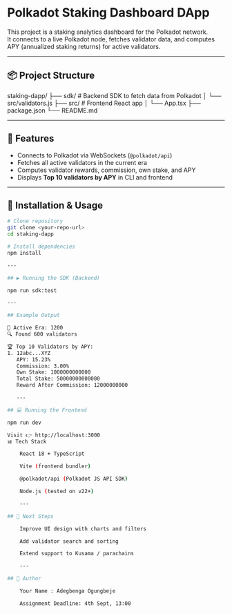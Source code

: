 # Polkadot Staking Dashboard DApp

This project is a staking analytics dashboard for the Polkadot network.  
It connects to a live Polkadot node, fetches validator data, and computes APY (annualized staking returns) for active validators.  

---

## 📦 Project Structure

staking-dapp/
├── sdk/ # Backend SDK to fetch data from Polkadot
│ └── src/validators.js
├── src/ # Frontend React app
│ └── App.tsx
├── package.json
└── README.md


---

## 🚀 Features

- Connects to Polkadot via WebSockets (`@polkadot/api`)
- Fetches all active validators in the current era
- Computes validator rewards, commission, own stake, and APY
- Displays **Top 10 validators by APY** in CLI and frontend

---

## 🔧 Installation & Usage

```bash
# Clone repository
git clone <your-repo-url>
cd staking-dapp

# Install dependencies
npm install

---

## ▶️ Running the SDK (Backend)

npm run sdk:test

---

## Example Output 

📌 Active Era: 1200
🔍 Found 600 validators

🏆 Top 10 Validators by APY:
1. 12abc...XYZ
   APY: 15.23%
   Commission: 3.00%
   Own Stake: 1000000000000
   Total Stake: 50000000000000
   Reward After Commission: 12000000000

   ---

## 💻 Running the Frontend

npm run dev

Visit 👉 http://localhost:3000
📊 Tech Stack

    React 18 + TypeScript

    Vite (frontend bundler)

    @polkadot/api (Polkadot JS API SDK)

    Node.js (tested on v22+)

    ---

## 🚀 Next Steps

    Improve UI design with charts and filters

    Add validator search and sorting

    Extend support to Kusama / parachains

    ---

## 📝 Author

    Your Name : Adegbenga Ogungbeje

    Assignment Deadline: 4th Sept, 13:00